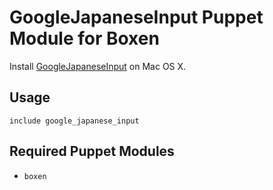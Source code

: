 # GoogleJapaneseInput Puppet Module for Boxen

Install [GoogleJapaneseInput](http://www.google.co.jp/ime/) on Mac OS X.

## Usage

```puppet
include google_japanese_input
```

## Required Puppet Modules

* `boxen`

